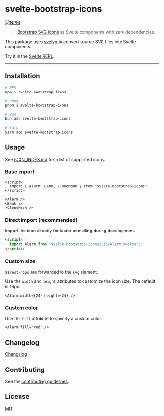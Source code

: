 # svelte-bootstrap-icons

[![NPM][npm]][npm-url]

> [Bootstrap SVG icons](https://github.com/twbs/icons) as Svelte components with zero dependencies.

This package uses [svelvg](https://github.com/metonym/svelvg) to convert source SVG files into Svelte components.

Try it in the [Svelte REPL](https://svelte.dev/repl/9a0e245df66248d59fadbbf007c06124).

---

## Installation

```bash
# NPM
npm i svelte-bootstrap-icons

# pnpm
pnpm i svelte-bootstrap-icons

# Bun
bun add svelte-bootstrap-icons

# Yarn
yarn add svelte-bootstrap-icons
```

## Usage

See [ICON_INDEX.md](./ICON_INDEX.md) for a list of supported icons.

### Base import

```svelte
<script>
  import { Alarm, Bank, CloudMoon } from "svelte-bootstrap-icons";
</script>

<Alarm />
<Bank />
<CloudMoon />
```

### Direct import (recommended)

Import the icon directly for faster compiling during development.

```html
<script>
  import Alarm from "svelte-bootstrap-icons/lib/Alarm.svelte";
</script>
```

### Custom size

`$$restProps` are forwarded to the `svg` element.

Use the `width` and `height` attributes to customize the icon size. The default is 16px.

```svelte
<Alarm width={24} height={24} />
```

### Custom color

Use the `fill` attribute to specify a custom color.

```svelte
<Alarm fill="red" />
```

## Changelog

[Changelog](CHANGELOG.md)

## Contributing

See the [contributing guidelines](./CONTRIBUTING.md).

## License

[MIT](LICENSE)

[npm]: https://img.shields.io/npm/v/svelte-bootstrap-icons.svg?color=%237952b3&style=for-the-badge
[npm-url]: https://npmjs.com/package/svelte-bootstrap-icons
